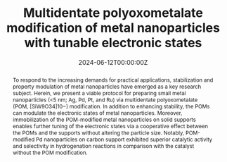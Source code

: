 ---
title: "Multidentate polyoxometalate modification of metal nanoparticles with tunable electronic states"
authors:
- admin
- Takafumi Yatabe
- Kazuya Yamaguchi
- Kosuke Suzuki
#author_notes:
#- "Equal contribution"
#- "Equal contribution"
date: "2024-06-12T00:00:00Z"
doi: "10.1039/D4DT01218F"

# Schedule page publish date (NOT publication's date).
publishDate: "2017-01-01T00:00:00Z"

# Publication type.
# Accepts a single type but formatted as a YAML list (for Hugo requirements).
# Enter a publication type from the CSL standard.
publication_types: ["article-journal"]

# Publication name and optional abbreviated publication name.
publication: "*Dalton Transactions, 53* (DOI:10.1039/D4DT01218F)"
publication_short: ""

abstract: To respond to the increasing demands for practical applications, stabilization and property modulation of metal nanoparticles have emerged as a key research subject. Herein, we present a viable protocol for preparing small metal nanoparticles (<5 nm; Ag, Pd, Pt, and Ru) via multidentate polyoxometalate (POM, [SiW9O34]10−) modification. In addition to enhancing stability, the POMs can modulate the electronic states of metal nanoparticles. Moreover, immobilization of the POM-modified metal nanoparticles on solid supports enables further tuning of the electronic states via a cooperative effect between the POMs and the supports without altering the particle size. Notably, POM-modified Pd nanoparticles on carbon support exhibited superior catalytic activity and selectivity in hydrogenation reactions in comparison with the catalyst without the POM modification.

# Summary. An optional shortened abstract.
# summary: Lorem ipsum dolor sit amet, consectetur adipiscing elit. Duis posuere tellus ac convallis placerat. Proin tincidunt magna sed ex sollicitudin condimentum.

tags:
- Source Themes
featured: false

# links:
# - name: ""
#   url: ""
url_pdf: ''
url_code: ''
url_dataset: ''
url_poster: ''
url_project: ''
url_slides: ''
url_source: ''
url_video: ''

# Featured image
# To use, add an image named `featured.jpg/png` to your page's folder. 
image:
  caption: 'Image credit: [**RSC**](https://pubs.rsc.org/en/Content/ArticleLanding/2024/DT/D4DT01218F)'
  focal_point: ""
  preview_only: false

# Associated Projects (optional).
#   Associate this publication with one or more of your projects.
#   Simply enter your project's folder or file name without extension.
#   E.g. `internal-project` references `content/project/internal-project/index.md`.
#   Otherwise, set `projects: []`.
projects: []

# Slides (optional).
#   Associate this publication with Markdown slides.
#   Simply enter your slide deck's filename without extension.
#   E.g. `slides: "example"` references `content/slides/example/index.md`.
#   Otherwise, set `slides: ""`.
slides: ""
---
